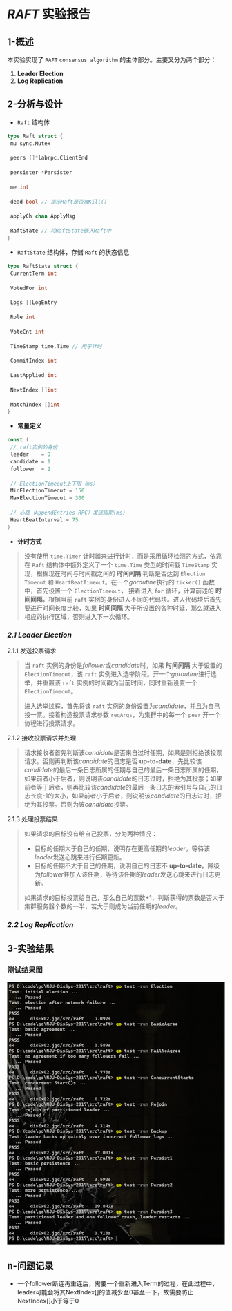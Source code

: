 # ***RAFT*** 实验报告

## 1-概述

本实验实现了 `RAFT` `consensus algorithm` 的主体部分。主要又分为两个部分：

1. **Leader Election**
2. **Log Replication**

## 2-分析与设计

- `Raft` 结构体

```go
type Raft struct {
 mu sync.Mutex

 peers []*labrpc.ClientEnd

 persister *Persister

 me int

 dead bool // 指示Raft是否被Kill()

 applyCh chan ApplyMsg

 RaftState // 将RaftState嵌入Raft中
}
```

- `RaftState` 结构体，存储 `Raft` 的状态信息

```go
type RaftState struct {
 CurrentTerm int

 VotedFor int

 Logs []LogEntry

 Role int

 VoteCnt int

 TimeStamp time.Time // 用于计时

 CommitIndex int

 LastApplied int

 NextIndex []int

 MatchIndex []int
}
```

- **常量定义**

```go
const (
 // raft实例的身份
 leader    = 0
 candidate = 1
 follower  = 2

 // ElectionTimeout上下限（ms）
 MinElectionTimeout = 150
 MaxElectionTimeout = 300

 // 心跳（AppendEntries RPC）发送周期(ms)
 HeartBeatInterval = 75
)
```

- **计时方式**

> 没有使用 `time.Timer` 计时器来进行计时，而是采用循环检测的方式，依靠在 `Raft` 结构体中额外定义了一个 `time.Time` 类型的时间戳 `TimeStamp` 实现，根据现在时间与时间戳之间的 **时间间隔** 判断是否达到 `Election Timeout` 和 `HeartBeatTimeout`。在一个*goroutine*执行的 `ticker()` 函数中，首先设置一个 `ElectionTimeout`， 接着进入 `for` 循环，计算前述的 **时间间隔**，根据当前 `raft` 实例的身份进入不同的代码块。进入代码块后首先要进行时间长度比较，如果 **时间间隔** 大于所设置的各种时延，那么就进入相应的执行区域，否则进入下一次循环。

### ***2.1 Leader Election***

2.1.1 发送投票请求

> 当 `raft` 实例的身份是*follower*或*candidate*时，如果 **时间间隔** 大于设置的 `ElectionTimeout`，该 `raft` 实例进入选举阶段。开一个*goroutine*进行选举，并重置该 `raft` 实例的时间戳为当前时间，同时重新设置一个 `ElectionTimeout`。
>
> 进入选举过程，首先将该 `raft` 实例的身份设置为*candidate*，并且为自己投一票。接着构造投票请求参数 `reqArgs`，为集群中的每一个 `peer` 开一个协程进行投票请求。

2.1.2 接收投票请求并处理

> 请求接收者首先判断该*candidate*是否来自过时任期，如果是则拒绝该投票请求。否则再判断该*candidate*的日志是否 **up-to-date**，先比较该*candidate*的最后一条日志所属的任期与自己的最后一条日志所属的任期，如果前者小于后者，则说明该*candidate*的日志过时，拒绝为其投票；如果前者等于后者，则再比较该*candidate*的最后一条日志的索引号与自己的日志长度-1的大小，如果前者小于后者，则说明该*candidate*的日志过时，拒绝为其投票。否则为该*candidate*投票。

2.1.3 处理投票结果
> 如果请求的目标没有给自己投票，分为两种情况：
>
> - 目标的任期大于自己的任期，说明存在更高任期的*leader*，等待该*leader*发送心跳来进行任期更新。
> - 目标的任期不大于自己的任期，说明自己的日志不 **up-to-date**，降级为*follower*并加入该任期，等待该任期的*leader*发送心跳来进行日志更新。
>
> 如果请求的目标投票给自己，那么自己的票数+1，判断获得的票数是否大于集群服务器个数的一半，若大于则成为当前任期的*leader*。

### ***2.2 Log Replication***


## 3-实验结果

### 测试结果图
![测试结果](./results/result.png)

## n-问题记录

- 一个follower断连再重连后，需要一个重新进入Term的过程，在此过程中，leader可能会将其NextIndex[]的值减少至0甚至一下，故需要防止NextIndex[]小于等于0
